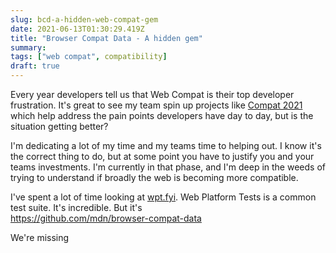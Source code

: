 ```yaml
---
slug: bcd-a-hidden-web-compat-gem
date: 2021-06-13T01:30:29.419Z
title: "Browser Compat Data - A hidden gem"
summary: 
tags: ["web compat", compatibility]
draft: true
---
```


Every year developers tell us that Web Compat is their top developer frustration. It's great to see my team spin up projects like [Compat 2021](https://web.dev/compat2021/) which help address the pain points developers have day to day, but is the situation getting better?

I'm dedicating a lot of my time and my teams time to helping out. I know it's the correct thing to do, but at some point you have to justify you and your teams investments. I'm currently in that phase, and I'm deep in the weeds of trying to understand if broadly the web is becoming more compatible.

I've spent a lot of time looking at [wpt.fyi](https://wpt.fyi/). Web Platform Tests is a common test suite. It's incredible. But it's  
https://github.com/mdn/browser-compat-data

We're missing